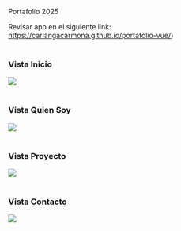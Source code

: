 Portafolio 2025

Revisar app en el siguiente link:
https://carlangacarmona.github.io/portafolio-vue/)<br><br>

<h3>Vista Inicio</h3>
<img src="https://www.semarketing.click/screen1.png"><br><br>

<h3>Vista Quien Soy</h3>
<img src="https://www.semarketing.click/screen2.png"><br><br>

<h3>Vista Proyecto</h3>
<img src="https://www.semarketing.click/screen5.png"><br><br>

<h3>Vista Contacto</h3>
<img src="https://www.semarketing.click/screen3.png"><br><br>
